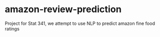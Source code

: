 # amazon-review-prediction
Project for Stat 341, we attempt to use NLP to predict amazon fine food ratings
